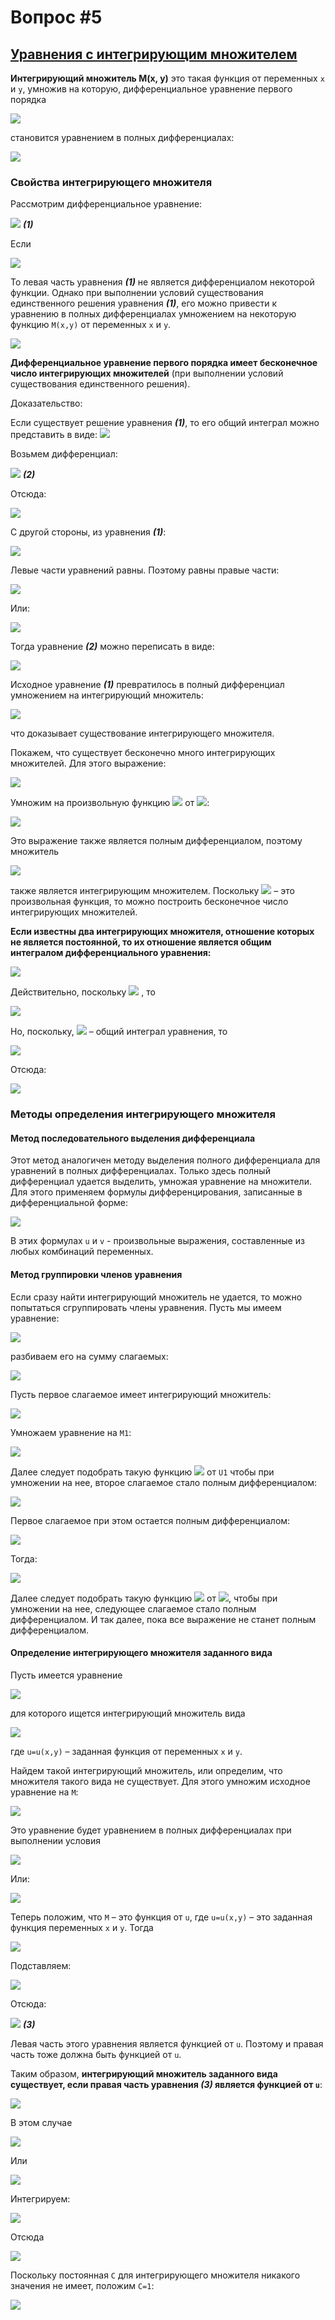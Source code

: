 # Вопрос #5

## [Уравнения с интегрирующим множителем](http://1cov-edu.ru/differentsialnye-uravneniya/integriruyuschii_mnozhitel/)

**Интегрирующий множитель M(x, y)** это такая функция от переменных `x` и `y`, умножив на которую, дифференциальное уравнение первого порядка

![](./README_files/render.png)

становится уравнением в полных дифференциалах:

![](./README_files/render(1).png)

### Свойства интегрирующего множителя

Рассмотрим дифференциальное уравнение:

![](./README_files/render(2).png) **_(1)_**

Если

![](./README_files/render(3).png)

То левая часть уравнения **_(1)_** не является дифференциалом некоторой функции. Однако при выполнении условий существования единственного решения уравнения **_(1)_**, его можно привести к уравнению в полных дифференциалах умножением на некоторую функцию `M(x,y)` от переменных `x` и `y`.

![](./README_files/render(4).png)

**Дифференциальное уравнение первого порядка имеет бесконечное число интегрирующих множителей** (при выполнении условий существования единственного решения).

Доказательство:

Если существует решение уравнения **_(1)_**, то его общий интеграл можно представить в виде: ![](./README_files/render(5).png)

Возьмем дифференциал:

![](./README_files/render(6).png) **_(2)_**

Отсюда:

![](./README_files/render(7).png)

С другой стороны, из уравнения **_(1)_**:

![](./README_files/render(8).png)

Левые части уравнений равны. Поэтому равны правые части:

![](./README_files/render(9).png)

Или:

![](./README_files/render(10).png)

Тогда уравнение **_(2)_** можно переписать в виде:

![](./README_files/render(11).png)

Исходное уравнение **_(1)_** превратилось в полный дифференциал умножением на интегрирующий множитель:

![](./README_files/render(12).png)

что доказывает существование интегрирующего множителя.

Покажем, что существует бесконечно много интегрирующих множителей. Для этого выражение:

![](./README_files/render(13).png)

Умножим на произвольную функцию ![](./README_files/render(14).png) от ![](./README_files/render(15).png):

![](./README_files/render(16).png)

Это выражение также является полным дифференциалом, поэтому множитель

![](./README_files/render(17).png)

также является интегрирующим множителем. Поскольку ![](./README_files/render(18).png) – это произвольная функция, то можно построить бесконечное число интегрирующих множителей.

**Если известны два интегрирующих множителя, отношение которых не является постоянной, то их отношение является общим интегралом дифференциального уравнения:**

![](./README_files/render(19).png)

Действительно, поскольку ![](./README_files/render(20).png) , то

![](./README_files/render(21).png)

Но, поскольку, ![](./README_files/render(22).png) – общий интеграл уравнения, то

![](./README_files/render(23).png)

Отсюда:

![](./README_files/render(24).png)

### Методы определения интегрирующего множителя

#### Метод последовательного выделения дифференциала

Этот метод аналогичен методу выделения полного дифференциала для уравнений в полных дифференциалах. Только здесь полный дифференциал удается выделить, умножая уравнение на множители. Для этого применяем формулы дифференцирования, записанные в дифференциальной форме:

![](./README_files/render(25).png)

В этих формулах `u` и `v` - произвольные выражения, составленные из любых комбинаций переменных.

#### Метод группировки членов уравнения

Если сразу найти интегрирующий множитель не удается, то можно попытаться сгруппировать члены уравнения. Пусть мы имеем уравнение:

![](./README_files/render(26).png)

разбиваем его на сумму слагаемых:

![](./README_files/render(27).png)

Пусть первое слагаемое имеет интегрирующий множитель:

![](./README_files/render(28).png)

Умножаем уравнение на `M1`:

![](./README_files/render(29).png)

Далее следует подобрать такую функцию ![](./README_files/render(30).png) от `U1` чтобы при умножении на нее, второе слагаемое стало полным дифференциалом:

![](./README_files/render(31).png)

Первое слагаемое при этом остается полным дифференциалом:

![](./README_files/render(32).png)

Тогда:

![](./README_files/render(33).png)

Далее следует подобрать такую функцию ![](./README_files/render(34).png) от ![](./README_files/render(35).png), чтобы при умножении на нее, следующее слагаемое стало полным дифференциалом. И так далее, пока все выражение не станет полным дифференциалом.

#### Определение интегрирующего множителя заданного вида

Пусть имеется уравнение

![](./README_files/render(36).png)

для которого ищется интегрирующий множитель вида

![](./README_files/render(37).png)

где `u=u(x,y)` – заданная функция от переменных `x` и `y`.

Найдем такой интегрирующий множитель, или определим, что множителя такого вида не существует. Для этого умножим исходное уравнение на `M`:

![](./README_files/render(38).png)

Это уравнение будет уравнением в полных дифференциалах при выполнении условия

![](./README_files/render(39).png)

Или:

![](./README_files/render(40).png)

Теперь положим, что `M` – это функция от `u`, где `u=u(x,y)` – это заданная функция переменных `x` и `y`. Тогда

![](./README_files/render(41).png)

Подставляем:

![](./README_files/render(42).png)

Отсюда:

![](./README_files/render(43).png) **_(3)_**

Левая часть этого уравнения является функцией от `u`. Поэтому и правая часть тоже должна быть функцией от `u`.

Таким образом, **интегрирующий множитель заданного вида существует, если правая часть уравнения _(3)_ является функцией от `u`**:

![](./README_files/render(44).png)

В этом случае

![](./README_files/render(45).png)

Или

![](./README_files/render(46).png)

Интегрируем:

![](./README_files/render(47).png)

Отсюда

![](./README_files/render(48).png)

Поскольку постоянная `C` для интегрирующего множителя никакого значения не имеет, положим `C=1`:

![](./README_files/render(49).png)
